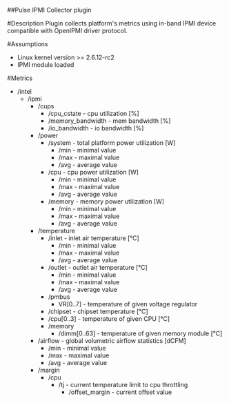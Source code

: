 ##Pulse IPMI Collector plugin

#Description
Plugin collects platform's metrics using in-band IPMI device compatible with OpenIPMI driver protocol.

#Assumptions
* Linux kernel version >= 2.6.12-rc2
* IPMI module loaded

#Metrics
 - /intel
	 - /ipmi
		 - /cups
			 - /cpu_cstate - cpu utilization [%]
			 - /memory_bandwidth - mem bandwidth [%]
			 - /io_bandwidth - io bandwidth [%]
		 - /power
			 - /system - total platform power utilization [W]
				 - /min - minimal value
				 - /max - maximal value
				 - /avg - average value
			 - /cpu - cpu power utilization [W]
				 - /min - minimal value
				 - /max - maximal value
				 - /avg - average value
			 - /memory - memory power utilization [W]
				 - /min - minimal value
				 - /max - maximal value
				 - /avg - average value
		 - /temperature
			 - /inlet - inlet air temperature  [℃]
				 - /min - minimal value
				 - /max - maximal value
				 - /avg - average value
			 - /outlet - outlet air temperature  [℃]
				 - /min - minimal value
				 - /max - maximal value
				 - /avg - average value
			 - /pmbus
				 - VR[0..7] - temperature of given voltage regulator
			 - /chipset - chipset temperature  [℃]
			 - /cpu[0..3] - temperature of given CPU [℃]
			 - /memory
				 - /dimm[0..63] - temperature of given memory module [℃]
		 - /airflow - global volumetric airflow statistics [dCFM]
			 - /min - minimal value
			 - /max - maximal value
			 - /avg - average value
		 - /margin
			 - /cpu
				 - /tj - current temperature limit to cpu throttling
					 - /offset_margin - current offset value
